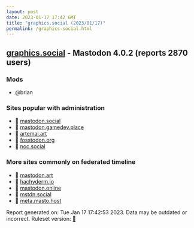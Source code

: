 ```yaml
---
layout: post
date: 2023-01-17 17:42 GMT
title: "graphics.social (2023/01/17)"
permalink: /graphics-social.html
---
```


## [graphics.social](https://graphics.social) - Mastodon 4.0.2 (reports 2870 users)

### Mods
 * @brian

### Sites popular with administration

* 🐘 [mastodon.social](/mastodon-social.html)
* 🐘 [mastodon.gamedev.place](/mastodon-gamedev-place.html)
* 🐘 [artemai.art](/artemai-art.html)
* 🐘 [fosstodon.org](/fosstodon-org.html)
* 🐘 [noc.social](/noc-social.html)

### More sites commonly on federated timeline

* 🐘 [mastodon.art](/mastodon-art.html)
* 🐘 [hachyderm.io](/hachyderm-io.html)
* 🐘 [mastodon.online](/mastodon-online.html)
* 🐘 [mstdn.social](/mstdn-social.html)
* 🐘 [meta.masto.host](/meta-masto-host.html)

Report generated on: Tue Jan 17 17:42:53 2023. Data may be outdated or incorrect.
Ruleset version: [🧁](/version-cupcake)
